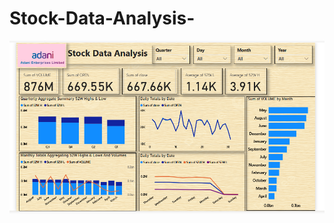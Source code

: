 # Stock-Data-Analysis-
![Image Alt](https://github.com/ANNU-2484/Stock-Data-Analysis-/blob/0ff69297859004a064d7afb54088e760a349c535/Screenshot%202025-06-28%20162858.png)
